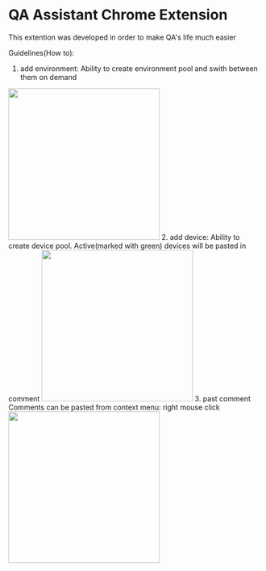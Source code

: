 # QA Assistant Chrome Extension
This extention was developed in order to make QA's life much easier 

Guidelines(How to): 
1. add environment: 
Ability to create environment pool and swith between them on demand
<img src="https://media.giphy.com/media/pPcJebnu9Fo8Qwsla4/giphy.gif" width="300" height="300" />
2. add device:
Ability to create device pool. Active(marked with green) devices will be pasted in comment
<img src="https://media.giphy.com/media/oNFG3gfqQ87YANSJMp/giphy.gif" width="300" height="300" />
3. past comment
Comments can be pasted from context menu: right mouse click
<img src="https://media.giphy.com/media/28cXgAM5zz9zErFu4c/giphy.gif" width="300" height="300" />



